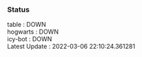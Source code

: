 ### Status


table : DOWN  
hogwarts : DOWN  
icy-bot : DOWN  
Latest Update : 2022-03-06 22:10:24.361281
